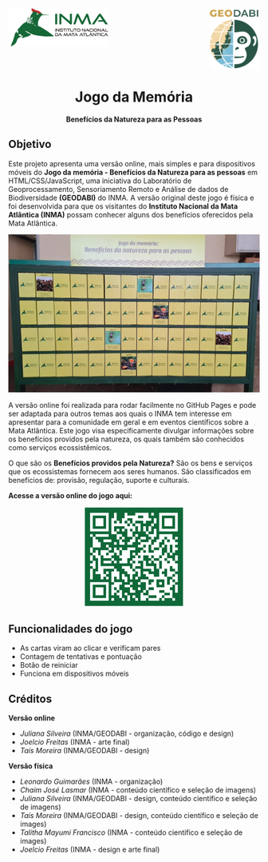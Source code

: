 <!-- Bloco de imagens: logo esquerda e direita -->
<p>
  <img src="https://raw.githubusercontent.com/julianainpe/Jogo-da-Memoria/main/logo.png" width="200" align="left">
  <img src="https://raw.githubusercontent.com/julianainpe/Jogo-da-Memoria/main/GEODABI_logo.png" width="100" align="right">
</p>

<!-- Força o texto começar abaixo das imagens -->
<br clear="all"/>

<!-- Título centralizado -->
<h1 align="center"><strong>Jogo da Memória</strong></h1>

<!-- Subtítulo centralizado -->
<p align="center"><strong>Benefícios da Natureza para as Pessoas</strong></p>

## Objetivo
Este projeto apresenta uma versão online, mais simples e para dispositivos móveis do **Jogo da memória - Benefícios da Natureza para as pessoas** em HTML/CSS/JavaScript, uma iniciativa do Laboratório de Geoprocessamento, Sensoriamento Remoto e Análise de dados de Biodiversidade **(GEODABI)** do INMA. A versão original deste jogo é física e foi desenvolvida para que os visitantes do **Instituto Nacional da Mata Atlântica (INMA)** possam conhecer alguns dos benefícios oferecidos pela Mata Atlântica. 

<p align="center">
  <img src="https://raw.githubusercontent.com/julianainpe/Jogo-da-Memoria/main/versao_fisica.jpeg" width="700">
</p>

A versão online foi realizada para rodar facilmente no GitHub Pages e pode ser adaptada para outros temas aos quais o INMA tem interesse em apresentar para a comunidade em geral e em eventos científicos sobre a Mata Atlântica. Este jogo visa especificamente divulgar informações sobre os benefícios providos pela natureza, os quais também são conhecidos como serviços ecossistêmicos.

O que são os **Benefícios providos pela Natureza?**
São os bens e serviços que os ecossistemas fornecem aos seres humanos. 
São classificados em benefícios de: provisão, regulação, suporte e culturais. 

**Acesse a versão online do jogo aqui:**

<p align="center">
  <img src="https://raw.githubusercontent.com/julianainpe/Jogo-da-Memoria/main/QRCODE.png" alt="QR Code" width="200">
</p>

## Funcionalidades do jogo
- As cartas viram ao clicar e verificam pares
- Contagem de tentativas e pontuação
- Botão de reiniciar
- Funciona em dispositivos móveis


## Créditos
**Versão online**
- *Juliana Silveira* (INMA/GEODABI - organização, código e design)
- *Joelcio Freitas* (INMA - arte final)
- *Taís Moreira* (INMA/GEODABI - design)
  
**Versão física**
- *Leonardo Guimarães* (INMA - organização)
- *Chaim José Lasmar* (INMA - conteúdo científico e seleção de imagens)
- *Juliana Silveira* (INMA/GEODABI - design, conteúdo científico e seleção de imagens)
- *Taís Moreira* (INMA/GEODABI - design, conteúdo científico e seleção de images)
- *Talitha Mayumi Francisco* (INMA - conteúdo científico e seleção de images)
- *Joelcio Freitas* (INMA - design e arte final)
